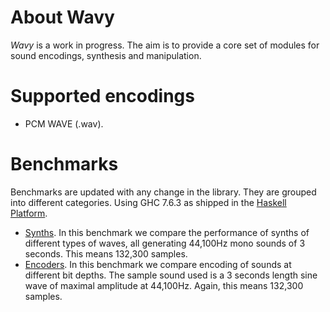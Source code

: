 
# About Wavy #

*Wavy* is a work in progress. The aim is to provide a core set of modules for sound encodings, synthesis
and manipulation.

# Supported encodings #

* PCM WAVE (.wav).

# Benchmarks #

Benchmarks are updated with any change in the library.
They are grouped into different categories. Using GHC 7.6.3 as shipped in the
[Haskell Platform](http://www.haskell.org/platform).

* [Synths](http://daniel-diaz.github.com/wavy/wavy-bench-synth.html). In this benchmark we
compare the performance of synths of different types of waves, all generating 44,100Hz mono sounds
of 3 seconds. This means 132,300 samples.
* [Encoders](http://daniel-diaz.github.com/wavy/wavy-bench-encoding.html). In this benchmark
we compare encoding of sounds at different bit depths. The sample sound used is a 3 seconds length
sine wave of maximal amplitude at 44,100Hz. Again, this means 132,300 samples.
